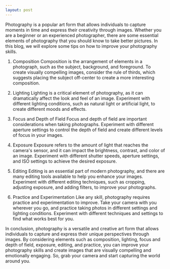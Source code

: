 ```yaml
---
layout: post
---
```

Photography is a popular art form that allows individuals to capture moments in time and express their creativity through images. Whether you are a beginner or an experienced photographer, there are some essential elements of photography that you should know to take better pictures. In this blog, we will explore some tips on how to improve your photography skills.

1. Composition
Composition is the arrangement of elements in a photograph, such as the subject, background, and foreground. To create visually compelling images, consider the rule of thirds, which suggests placing the subject off-center to create a more interesting composition.

2. Lighting
Lighting is a critical element of photography, as it can dramatically affect the look and feel of an image. Experiment with different lighting conditions, such as natural light or artificial light, to create different moods and effects.

3. Focus and Depth of Field
Focus and depth of field are important considerations when taking photographs. Experiment with different aperture settings to control the depth of field and create different levels of focus in your images.

4. Exposure
Exposure refers to the amount of light that reaches the camera's sensor, and it can impact the brightness, contrast, and color of an image. Experiment with different shutter speeds, aperture settings, and ISO settings to achieve the desired exposure.

5. Editing
Editing is an essential part of modern photography, and there are many editing tools available to help you enhance your images. Experiment with different editing techniques, such as cropping, adjusting exposure, and adding filters, to improve your photographs.

6. Practice and Experimentation
Like any skill, photography requires practice and experimentation to improve. Take your camera with you wherever you go, and practice taking photos in different settings and lighting conditions. Experiment with different techniques and settings to find what works best for you.

In conclusion, photography is a versatile and creative art form that allows individuals to capture and express their unique perspectives through images. By considering elements such as composition, lighting, focus and depth of field, exposure, editing, and practice, you can improve your photography skills and create images that are visually compelling and emotionally engaging. So, grab your camera and start capturing the world around you.